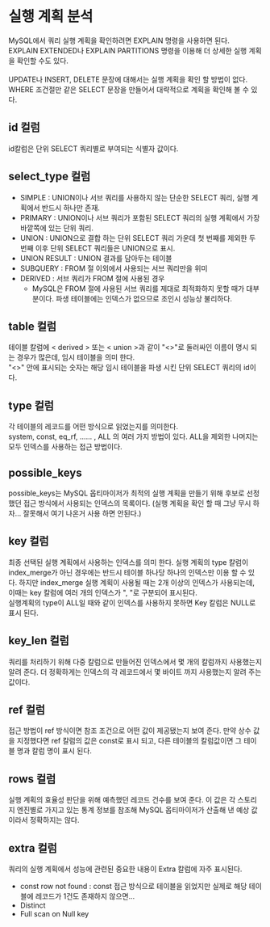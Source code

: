 # 실행 계획 분석
MySQL에서 쿼리 실행 계획을 확인하려면 EXPLAIN 명령을 사용하면 된다.<br>
EXPLAIN EXTENDED나 EXPLAIN PARTITIONS 명령을 이용해 더 상세한 실행 계획을 확인할 수도 있다.<br>
<br>
UPDATE나 INSERT, DELETE 문장에 대해서는 실행 계획을 확인 할 방법이 없다. WHERE 조건절만 같은 SELECT 문장을 만들어서 대략적으로 계획을 확인해 볼 수 있다.

## id 컬럼
id칼럼은 단위 SELECT 쿼리별로 부여되는 식별자 값이다.

## select_type 컬럼
- SIMPLE : UNION이나 서브 쿼리를 사용하지 않는 단순한 SELECT 쿼리, 실행 계획에서 반드시 하나만 존재.
- PRIMARY : UNION이나 서브 쿼리가 포함된 SELECT 쿼리의 실행 계획에서 가장 바깥쪽에 있는 단위 쿼리.
- UNION : UNION으로 결합 하는 단위 SELECT 쿼리 가운데 첫 번째를 제외한 두 번째 이후 단위 SELECT 쿼리들은 UNION으로 표시.
- UNION RESULT : UNION 결과를 담아두는 테이블
- SUBQUERY : FROM 절 이외에서 사용되는 서브 쿼리만을 위미
- DERIVED : 서브 쿼리가 FROM 절에 사용된 경우
    - MySQL은 FROM 절에 사용된 서브 쿼리를 제대로 최적화하지 못할 때가 대부분이다. 파생 테이블에는 인덱스가 없으므로 조인시 성능상 불리하다.

## table 컬럼
테이블 칼럼에 < derived > 또는 < union >과 같이 "<>"로 둘러싸인 이름이 명시 되는 경우가 많은데, 임시 테이블을 의미 한다. <br>
"<>" 안에 표시되는 숫자는 해당 임시 테이블을 파생 시킨 단위 SELECT 쿼리의 id이다.

## type 컬럼
각 테이블의 레코드를 어떤 방식으로 읽었는지를 의미한다. <br>
system, const, eq_rf, ...... , ALL 의 여러 가지 방법이 있다. ALL을 제외한 나머지는 모두 인덱스를 사용하는 접근 방법이다.

## possible_keys
possible_keys는 MySQL 옵티마이저가 최적의 실행 계획을 만들기 위해 후보로 선정했던 접근 방식에서 사용되는 인덱스의 목록이다. (실행 계획을 확인 할 때 그냥 무시 하자... 잘못해서 여기 나온거 사용 하면 안된다.)

## key 컬럼
최종 선택된 실행 계획에서 사용하는 인덱스를 의미 한다. 실행 계획의 type 칼럼이 index_merge가 아닌 경우에는 반드시 테이블 하나당 하나의 인덱스만 이용 할 수 있다. 하지만 index_merge 실행 계획이 사용될 때는 2개 이상의 인덱스가 사용되는데, 이때는 key 칼럼에 여러 개의 인덱스가 ", "로 구분되어 표시된다. <br>
실행계획의 type이 ALL일 때와 같이 인덱스를 사용하지 못하면 Key 칼럼은 NULL로 표시 된다.

## key_len 컬럼
쿼리를 처리하기 위해 다중 칼럼으로 만들어진 인덱스에서 몇 개의 칼럼까지 사용했는지 알려 준다. 더 정확하게는 인덱스의 각 레코드에서 몇 바이트 까지 사용했는지 알려 주는 값이다.

## ref 컬럼
접근 방법이 ref 방식이면 참조 조건으로 어떤 값이 제공됐는지 보여 준다. 만약 상수 값을 지정했다면 ref 칼럼의 값은 const로 표시 되고, 다른 테이블의 칼럼값이면 그 테이블 명과 칼럼 명이 표시 된다.

## rows 컬럼
실행 계획의 효율성 판단을 위해 예측했던 레코드 건수를 보여 준다. 이 값은 각 스토리지 엔진별로 가지고 있는 통계 정보를 참조해 MySQL 옵티마이저가 산출해 낸 예상 값이라서 정확하지는 않다.

## extra 컬럼
쿼리의 실행 계획에서 성능에 관련된 중요한 내용이 Extra 칼럼에 자주 표시된다.
- const row not found : const 접근 방식으로 테이블을 읽었지만 실제로 해당 테이블에 레코드가 1건도 존재하지 않으면...
- Distinct
- Full scan on Null key
